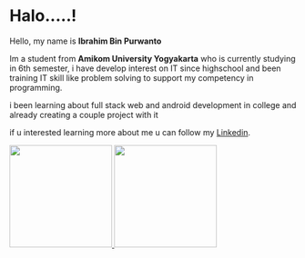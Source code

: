 # Halo.....!

Hello, my name is **Ibrahim Bin Purwanto**

Im a student from **Amikom University Yogyakarta**  who is currently studying in 6th semester, 
i have develop interest on IT since highschool and been training IT skill like 
problem solving to support my competency in programming.

i been learning about full stack web and android development in college and already creating a couple project with it

if u interested learning more about me u can follow my [Linkedin](https://www.linkedin.com/in/ibrahim-bin-purwanto-943636234).


<p align="left">
<a href="https://github.com/Alboneh">
  <img height="180em" src="https://github-readme-stats-eight-theta.vercel.app/api?username=Alboneh&show_icons=true&theme=algolia&include_all_commits=true&count_private=true"/>
  <img height="180em" src="https://github-readme-stats-eight-theta.vercel.app/api/top-langs/?username=Alboneh&layout=compact&langs_count=8&theme=algolia"/>
</a>
</p>

<!--
**Alboneh/Alboneh** is a ✨ _special_ ✨ repository because its `README.md` (this file) appears on your GitHub profile.

Here are some ideas to get you started:

- 🔭 I’m currently working on ...
- 🌱 I’m currently learning ...
- 👯 I’m looking to collaborate on ...
- 🤔 I’m looking for help with ...
- 💬 Ask me about ...
- 📫 How to reach me: ...
- 😄 Pronouns: ...
- ⚡ Fun fact: ...
-->
